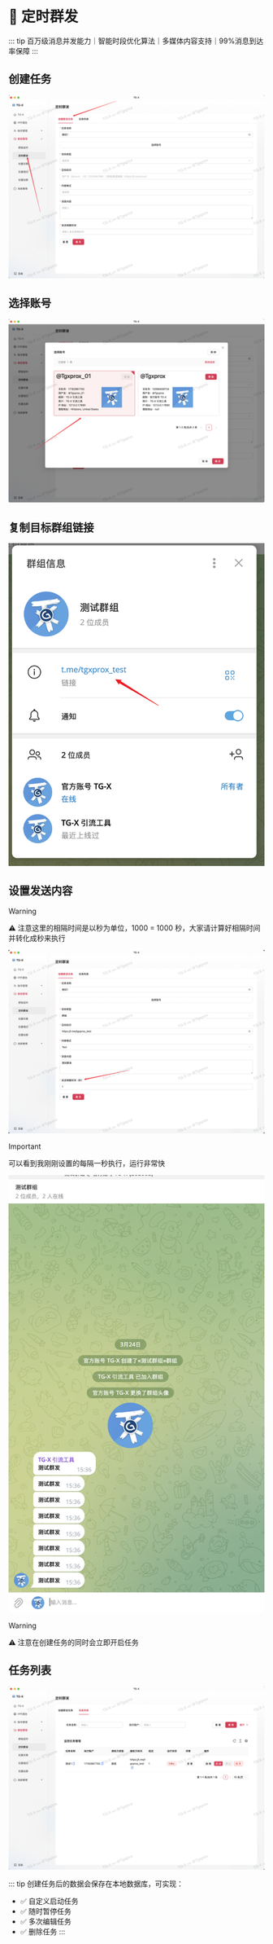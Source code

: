 # 🎯 定时群发

::: tip
百万级消息并发能力｜智能时段优化算法｜多媒体内容支持｜<span class="highlight">99%消息到达率保障</span>
:::

## 创建任务

![](../assets/masstexting//qunfa_1.png)

## 选择账号

![](../assets/masstexting//qunfa_2.png)

## 复制目标群组链接

![](../assets/masstexting//qunfa_3.png)

## 设置发送内容

> [!WARNING]
> ⚠️ 注意这里的相隔时间是以秒为单位，1000 = 1000 秒，大家请计算好相隔时间并转化成秒来执行

![](../assets/masstexting//qunfa_4.png)

> [!IMPORTANT]
> 可以看到我刚刚设置的每隔一秒执行，运行非常快

![](../assets/masstexting//qunfa_5.png)

> [!WARNING]
> ⚠️ 注意在创建任务的同时会立即开启任务

## 任务列表

![](../assets/masstexting//qunfa_6.png)

::: tip
创建任务后的数据会保存在本地数据库，可实现：

- ✅ 自定义启动任务
- ✅ 随时暂停任务
- ✅ 多次编辑任务
- ✅ 删除任务
:::